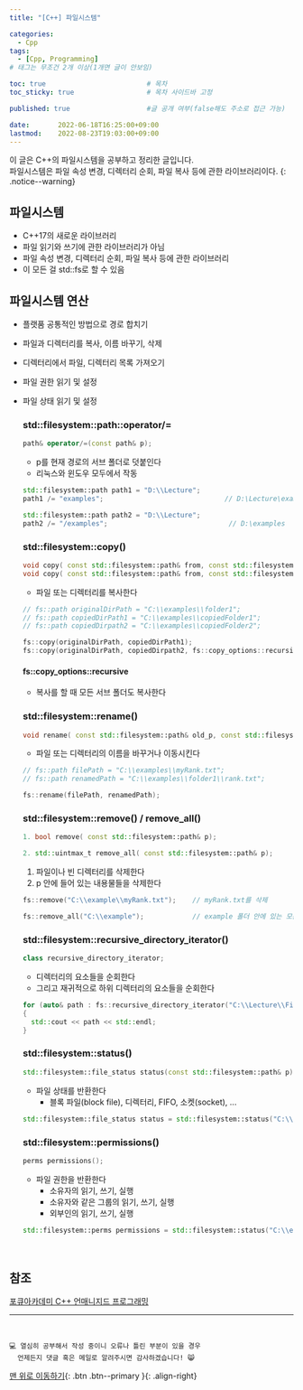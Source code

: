 ```yaml
---
title: "[C++] 파일시스템" 

categories:
  - Cpp
tags:
  - [Cpp, Programming]
# 태그는 무조건 2개 이상(1개면 글이 안보임)

toc: true                         # 목차
toc_sticky: true                  # 목차 사이드바 고정

published: true                   #글 공개 여부(false해도 주소로 접근 가능)

date:       2022-06-18T16:25:00+09:00
lastmod:    2022-08-23T19:03:00+09:00
---
```


<!-- description : 25자에서 160자 사이 -->
이 글은 C++의 파일시스템을 공부하고 정리한 글입니다.<br>
파일시스템은 파일 속성 변경, 디렉터리 순회, 파일 복사 등에 관한 라이브러리이다.
{: .notice--warning}

## 파일시스템
- C++17의 새로운 라이브러리
- 파일 읽기와 쓰기에 관한 라이브러리가 아님
- 파일 속성 변경, 디렉터리 순회, 파일 복사 등에 관한 라이브러리
- 이 모든 걸 std::fs로 할 수 있음

## 파일시스템 연산
- 플랫품 공통적인 방법으로 경로 합치기
- 파일과 디렉터리를 복사, 이름 바꾸기, 삭제
- 디렉터리에서 파일, 디렉터리 목록 가져오기
- 파일 권한 읽기 및 설정
- 파일 상태 읽기 및 설정

  ### std::filesystem::path::operator/=

  ```cpp
  path& operator/=(const path& p);
  ```

  - p를 현재 경로의 서브 폴더로 덧붙인다
  - 리눅스와 윈도우 모두에서 작동

  ```cpp
  std::filesystem::path path1 = "D:\\Lecture";
  path1 /= "examples";                              // D:\Lecture\examples
  
  std::filesystem::path path2 = "D:\\Lecture";
  path2 /= "/examples";                              // D:\examples
  ```

  ### std::filesystem::copy()

  ```cpp
  void copy( const std::filesystem::path& from, const std::filesystem::path& to );
  void copy( const std::filesystem::path& from, const std::filesystem::path& to, std::filesystem::copy_options options );
  ```

  - 파일 또는 디렉터리를 복사한다

  ```cpp
  // fs::path originalDirPath = "C:\\examples\\folder1";
  // fs::path copiedDirPath1 = "C:\\examples\\copiedFolder1";
  // fs::path copiedDirpath2 = "C:\\examples\\copiedFolder2";

  fs::copy(originalDirPath, copiedDirPath1);                                // 디렉터리 복사 (비재귀적으로)
  fs::copy(originalDirPath, copiedDirpath2, fs::copy_options::recursive);   // 디렉터리 복사 (재귀적으로)
  ```

  #### fs::copy_options::recursive
  - 복사를 할 때 모든 서브 폴더도 복사한다

  ### std::filesystem::rename()

  ```cpp
  void rename( const std::filesystem::path& old_p, const std::filesystem::path& new_p );
  ```

  - 파일 또는 디렉터리의 이름을 바꾸거나 이동시킨다

  ```cpp
  // fs::path filePath = "C:\\examples\\myRank.txt";
  // fs::path renamedPath = "C:\\examples\\folder1\\rank.txt";

  fs::rename(filePath, renamedPath);
  ```

  ### std::filesystem::remove() / remove_all()

  ```cpp
  1. bool remove( const std::filesystem::path& p);

  2. std::uintmax_t remove_all( const std::filesystem::path& p);
  ```

  1. 파일이나 빈 디렉터리를 삭제한다
  2. p 안에 들어 있는 내용물들을 삭제한다

  ```cpp
  fs::remove("C:\\example\\myRank.txt");    // myRank.txt를 삭제

  fs::remove_all("C:\\example");            // example 폴더 안에 있는 모든 것을 삭제
  ```

  ### std::filesystem::recursive_directory_iterator()

  ```cpp
  class recursive_directory_iterator;
  ```

  - 디렉터리의 요소들을 순회한다
  - 그리고 재귀적으로 하위 디렉터리의 요소들을 순회한다

  ```cpp
  for (auto& path : fs::recursive_directory_iterator("C:\\Lecture\\FilesystemExample"))
  {
    std::cout << path << std::endl;
  }
  ```

  ### std::filesystem::status()

  ```cpp
  std::filesystem::file_status status(const std::filesystem::path& p);
  ```

  - 파일 상태를 반환한다
    - 블록 파일(block file), 디렉터리, FIFO, 소켓(socket), ...

  ```cpp
  std::filesystem::file_status status = std::filesystem::status("C:\\example");
  ```

  ### std::filesystem::permissions()

  ```cpp
  perms permissions();
  ```

  - 파일 권한을 반환한다
    - 소유자의 읽기, 쓰기, 실행
    - 소유자와 같은 그룹의 읽기, 쓰기, 실행
    - 외부인의 읽기, 쓰기, 실행

  ```cpp
  std::filesystem::perms permissions = std::filesystem::status("C:\\examples\\folder1\\rank.txt").permissions();
  ```

<br>

## 참조
[포큐아카데미 C++ 언매니지드 프로그래밍](https://pocu-ko.teachable.com/p/comp3200)

***
<br>

    💻 열심히 공부해서 작성 중이니 오류나 틀린 부분이 있을 경우 
      언제든지 댓글 혹은 메일로 알려주시면 감사하겠습니다! 😸


[맨 위로 이동하기](#){: .btn .btn--primary }{: .align-right}